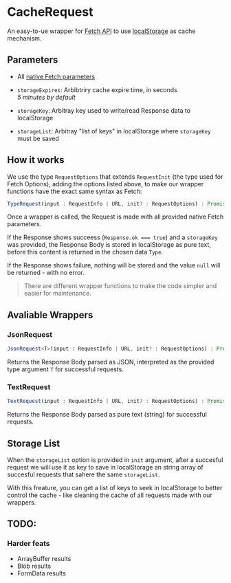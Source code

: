 # CacheRequest

An easy-to-ue wrapper for [Fetch API](https://developer.mozilla.org/en-US/docs/Web/API/Fetch_API/Using_Fetch) to use [localStorage](https://developer.mozilla.org/en-US/docs/Web/API/Window/localStorage) as cache mechanism.



## Parameters

* All [native Fetch parameters](https://developer.mozilla.org/en-US/docs/Web/API/fetch#syntax)

* `storageExpires`: Arbibtriry cache expire time, in seconds  
*5 minutes by default*
* `storageKey`: Arbitray key used to write/read Response data to localStorage
* `storageList`: Arbitray "list of keys" in localStorage where `storageKey` must be saved



## How it works

We use the type `RequestOptions` that extends `RequestInit` (the type used for Fetch Options), adding the options listed above, to make our wrapper functions have the exact same syntax as Fetch:

```ts
TypeRequest(input : RequestInfo | URL, init? : RequestOptions) : Promise<Type|null>
```

Once a wrapper is called, the Request is made with all provided native Fetch parameters.

If the Response shows succeess (`Response.ok === true`) and a `storageKey` was provided, the Response Body is stored in localStorage as pure text, before this content is returned in the chosen data `Type`.

If the Response shows failure, nothing will be stored and the value `null` will be returned - with no error.

> There are different wrapper functions to make the code simpler and easier for maintenance.



## Avaliable Wrappers

### JsonRequest

```ts
JsonRequest<T>(input : RequestInfo | URL, init? : RequestOptions) : Promise<T | null>
```

Returns the Response Body parsed as JSON, interpreted as the provided type argument `T` for successful requests.

### TextRequest

```ts
TextRequest(input : RequestInfo | URL, init? : RequestOptions) : Promise<string | null>
```

Returns the Response Body parsed as pure text (string) for successful requests.



## Storage List

When the `storageList` option is provided in `init` argument, after a succesful request we will use it as key to save in localStorage an string array of succesful requests that sahere the same `storageList`.

With this freature, you can get a list of keys to seek in localStorage to better control the cache - like cleaning the cache of all requests made with our wrappers.



## TODO:

### Harder feats
* ArrayBuffer results
* Blob results
* FormData results